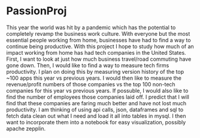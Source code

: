 # PassionProj
This year the world was hit by a pandemic which has the potential to completely revamp the business work culture. With everyone but the most essential people working from home, businesses have had to find a way to continue being productive. With this project I hope to study how much of an impact working from home has had tech companies in the United States. First, I want to look at just how much business travel/road commuting have gone down. Then, I would like to find a way to measure tech firms productivity. I plan on doing this by measuring version history of the top ~100 apps this year vs previous years. I would then like to measure the revenue/profit numbers of those companies vs the top 100 non-tech companies for this year vs previous years. If possuble, I would also like to find the number of employees those companies laid off. I predict that I will find that these companies are faring much better and have not lost much productivity. I am thinking of using api calls, json, dataframes and sql to fetch data clean out what I need and load it all into tables in mysql. I then want to incorporate them into a notebook for easy visualization, possibly apache zepplin. 
